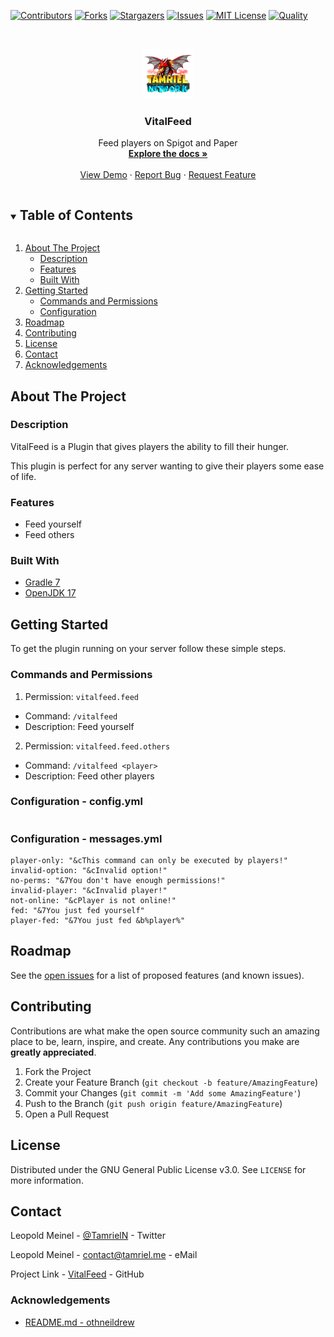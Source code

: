 <!-- PROJECT SHIELDS -->
[![Contributors][contributors-shield]][contributors-url]
[![Forks][forks-shield]][forks-url]
[![Stargazers][stars-shield]][stars-url]
[![Issues][issues-shield]][issues-url]
[![MIT License][license-shield]][license-url]
[![Quality][quality-shield]][quality-url]

<!-- PROJECT LOGO -->
<!--suppress ALL -->
<br />
<p align="center">
  <a href="https://github.com/TamrielNetwork/VitalFeed">
    <img src="images/logo.png" alt="Logo" width="80" height="80">
  </a>

<h3 align="center">VitalFeed</h3>

  <p align="center">
    Feed players on Spigot and Paper
    <br />
    <a href="https://github.com/TamrielNetwork/VitalFeed"><strong>Explore the docs »</strong></a>
    <br />
    <br />
    <a href="https://github.com/TamrielNetwork/VitalFeed">View Demo</a>
    ·
    <a href="https://github.com/TamrielNetwork/VitalFeed/issues">Report Bug</a>
    ·
    <a href="https://github.com/TamrielNetwork/VitalFeed/issues">Request Feature</a>
  </p>

<!-- TABLE OF CONTENTS -->
<details open="open">
  <summary><h2 style="display: inline-block">Table of Contents</h2></summary>
  <ol>
    <li>
      <a href="#about-the-project">About The Project</a>
      <ul>
        <li><a href="#description">Description</a></li>
        <li><a href="#features">Features</a></li>
        <li><a href="#built-with">Built With</a></li>
      </ul>
    </li>
    <li>
      <a href="#getting-started">Getting Started</a>
      <ul>
        <li><a href="#commands-and-permissions">Commands and Permissions</a></li>
        <li><a href="#configuration">Configuration</a></li>
      </ul>
    </li>
    <li><a href="#roadmap">Roadmap</a></li>
    <li><a href="#contributing">Contributing</a></li>
    <li><a href="#license">License</a></li>
    <li><a href="#contact">Contact</a></li>
    <li><a href="#acknowledgements">Acknowledgements</a></li>
  </ol>
</details>

<!-- ABOUT THE PROJECT -->

## About The Project

### Description

VitalFeed is a  Plugin that gives players the ability to fill their hunger.

This plugin is perfect for any server wanting to give their players some ease of life.

### Features

* Feed yourself
* Feed others

### Built With

* [Gradle 7](https://docs.gradle.org/7.3.3/release-notes.html)
* [OpenJDK 17](https://openjdk.java.net/projects/jdk/17/)

<!-- GETTING STARTED -->

## Getting Started

To get the plugin running on your server follow these simple steps.

### Commands and Permissions

1. Permission: `vitalfeed.feed`

* Command: `/vitalfeed`
* Description: Feed yourself

2. Permission: `vitalfeed.feed.others`

* Command: `/vitalfeed <player>`
* Description: Feed other players

### Configuration - config.yml

```
```

### Configuration - messages.yml

```
player-only: "&cThis command can only be executed by players!"
invalid-option: "&cInvalid option!"
no-perms: "&7You don't have enough permissions!"
invalid-player: "&cInvalid player!"
not-online: "&cPlayer is not online!"
fed: "&7You just fed yourself"
player-fed: "&7You just fed &b%player%"
```

<!-- ROADMAP -->

## Roadmap

See the [open issues](https://github.com/TamrielNetwork/VitalFeed/issues) for a list of proposed features (and known
issues).

<!-- CONTRIBUTING -->

## Contributing

Contributions are what make the open source community such an amazing place to be, learn, inspire, and create. Any
contributions you make are **greatly appreciated**.

1. Fork the Project
2. Create your Feature Branch (`git checkout -b feature/AmazingFeature`)
3. Commit your Changes (`git commit -m 'Add some AmazingFeature'`)
4. Push to the Branch (`git push origin feature/AmazingFeature`)
5. Open a Pull Request

<!-- LICENSE -->

## License

Distributed under the GNU General Public License v3.0. See `LICENSE` for more information.

<!-- CONTACT -->

## Contact

Leopold Meinel - [@TamrielN](https://twitter.com/TamrielN) - Twitter

Leopold Meinel - [contact@tamriel.me](mailto:contact@tamriel.me) - eMail

Project Link - [VitalFeed](https://github.com/TamrielNetwork/VitalFeed) - GitHub

<!-- ACKNOWLEDGEMENTS -->

### Acknowledgements

* [README.md - othneildrew](https://github.com/othneildrew/Best-README-Template)

<!-- MARKDOWN LINKS & IMAGES -->

[contributors-shield]: https://img.shields.io/github/contributors-anon/TamrielNetwork/VitalFeed?style=for-the-badge

[contributors-url]: https://github.com/TamrielNetwork/VitalFeed/graphs/contributors

[forks-shield]: https://img.shields.io/github/forks/TamrielNetwork/VitalFeed?label=Forks&style=for-the-badge

[forks-url]: https://github.com/TamrielNetwork/VitalFeed/network/members

[stars-shield]: https://img.shields.io/github/stars/TamrielNetwork/VitalFeed?style=for-the-badge

[stars-url]: https://github.com/TamrielNetwork/VitalFeed/stargazers

[issues-shield]: https://img.shields.io/github/issues/TamrielNetwork/VitalFeed?style=for-the-badge

[issues-url]: https://github.com/TamrielNetwork/VitalFeed/issues

[license-shield]: https://img.shields.io/github/license/TamrielNetwork/VitalFeed?style=for-the-badge

[license-url]: https://github.com/TamrielNetwork/VitalFeed/blob/main/LICENSE

[quality-shield]: https://img.shields.io/codefactor/grade/github/TamrielNetwork/VitalFeed?style=for-the-badge

[quality-url]: https://www.codefactor.io/repository/github/TamrielNetwork/VitalFeed
